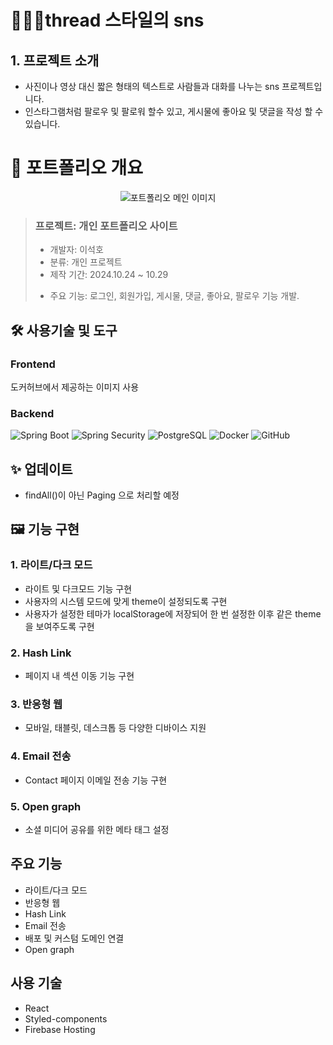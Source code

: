 # 🧑‍🤝‍🧑thread 스타일의 sns



## 1. 프로젝트 소개
- 사진이나 영상 대신 짧은 형태의 텍스트로 사람들과 대화를 나누는 sns 프로젝트입니다.
- 인스타그램처럼 팔로우 및 팔로워 할수 있고, 게시물에 좋아요 및 댓글을 작성 할 수 있습니다.

# 📝 포트폴리오 개요

<div align="center">
  <img src="https://github.com/user-attachments/assets/62e62850-dc3c-4637-aae2-ac37c65a0deab" alt="포트폴리오 메인 이미지"/>
</div>

> ### 프로젝트: 개인 포트폴리오 사이트
>
> - 개발자: 이석호  
>- 분류: 개인 프로젝트  
>- 제작 기간: 2024.10.24 ~ 10.29  
><!-- - 배포일: 2021.10.05-->
> - 주요 기능: 로그인, 회원가입, 게시물, 댓글, 좋아요, 팔로우 기능 개발.


## 🛠 사용기술 및 도구

### Frontend
도커허브에서 제공하는 이미지 사용

### Backend
![Spring Boot](https://img.shields.io/badge/-Spring_Boot-6DB33F?logo=springboot&logoColor=white&style=flat)
![Spring Security](https://img.shields.io/badge/-Spring_Security-6DB33F?logo=springsecurity&logoColor=white&style=flat)
![PostgreSQL](https://img.shields.io/badge/-PostgreSQL-4169E1?logo=postgresql&logoColor=white&style=flat)
![Docker](https://img.shields.io/badge/-Docker-2496ED?logo=docker&logoColor=white&style=flat)
![GitHub](https://img.shields.io/badge/-GitHub-181717?logo=github&logoColor=white&style=flat)

<!-- ## 🔗 링크
- 웹사이트: [https://keemtj.com](https://keemtj.com)-->

## ✨ 업데이트
- findAll()이 아닌 Paging 으로 처리할 예정

## 🖼 기능 구현

### 1. 라이트/다크 모드
- 라이트 및 다크모드 기능 구현
- 사용자의 시스템 모드에 맞게 theme이 설정되도록 구현
- 사용자가 설정한 테마가 localStorage에 저장되어 한 번 설정한 이후 같은 theme을 보여주도록 구현

### 2. Hash Link
- 페이지 내 섹션 이동 기능 구현

### 3. 반응형 웹
- 모바일, 태블릿, 데스크톱 등 다양한 디바이스 지원

### 4. Email 전송
- Contact 페이지 이메일 전송 기능 구현

### 5. Open graph
- 소셜 미디어 공유를 위한 메타 태그 설정

## 주요 기능
- 라이트/다크 모드
- 반응형 웹
- Hash Link
- Email 전송
- 배포 및 커스텀 도메인 연결
- Open graph

## 사용 기술
- React
- Styled-components
- Firebase Hosting

